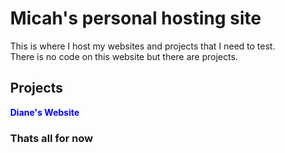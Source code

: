 <head>
  <style>
/* unvisited link */
a:link {
  color: blue;
  text-decoration: none;
}

/* visited link */
a:visited {
  color: blue;
  text-decoration: none;
}

/* mouse over link */
a:hover {
  color: darkblue;
  text-decoration: none;
}

/* selected link */
a:active {
  color: blue;
  text-decoration: none;
}
    body {
 padding-left: 30px;
      text-align: left;
      font-family: -apple-system, BlinkMacSystemFont, "Segoe UI", Roboto, Oxygen, Ubuntu, Cantarell, "Fira Sans", "Droid Sans", "Helvetica Neue", Arial, sans-serif, "Apple Color Emoji", "Segoe UI Emoji", "Segoe UI Symbol";
    }
  </style>
</head>
<h1> Micah's personal hosting site </h1>
  This is where I host my websites and projects that I need to test.<br>
  There is no code on this website but there are projects.
  <h2> Projects</h2>
<b><a href="https://mk909wbur.github.io/dianes-website/">Diane's Website</a></b>
  <h3> Thats all for now </h3>

